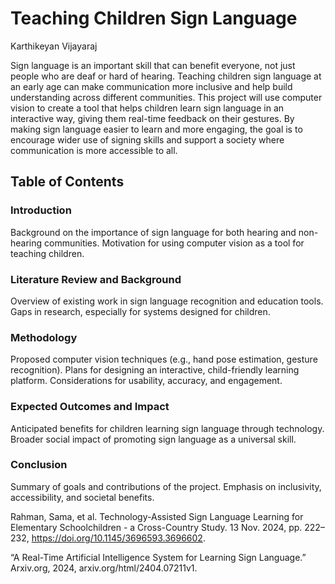 # Teaching Children Sign Language 

Karthikeyan Vijayaraj

Sign language is an important skill that can benefit everyone, not just people who are deaf or hard of hearing. Teaching children sign language at an early age can make communication more inclusive and help build understanding across different communities. This project will use computer vision to create a tool that helps children learn sign language in an interactive way, giving them real-time feedback on their gestures. By making sign language easier to learn and more engaging, the goal is to encourage wider use of signing skills and support a society where communication is more accessible to all.

## Table of Contents
### Introduction
Background on the importance of sign language for both hearing and non-hearing communities.
Motivation for using computer vision as a tool for teaching children.

### Literature Review and Background
Overview of existing work in sign language recognition and education tools.
Gaps in research, especially for systems designed for children.

### Methodology
Proposed computer vision techniques (e.g., hand pose estimation, gesture recognition).
Plans for designing an interactive, child-friendly learning platform.
Considerations for usability, accuracy, and engagement.

### Expected Outcomes and Impact
Anticipated benefits for children learning sign language through technology.
Broader social impact of promoting sign language as a universal skill.

### Conclusion
Summary of goals and contributions of the project.
Emphasis on inclusivity, accessibility, and societal benefits.


Rahman, Sama, et al. Technology-Assisted Sign Language Learning for Elementary Schoolchildren - a Cross-Country Study. 13 Nov. 2024, pp. 222–232, https://doi.org/10.1145/3696593.3696602.
‌

“A Real-Time Artificial Intelligence System for Learning Sign Language.” Arxiv.org, 2024, arxiv.org/html/2404.07211v1.
